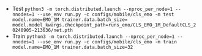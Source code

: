 - Test
    `python3 -m torch.distributed.launch --nproc_per_node=1 --nnodes=1 --use_env run.py -c configs/mobile/cls_emo -m test model.name=EMO_1M trainer.data.batch_size= model.model_kwargs.checkpoint_path=runs_emo/CLS_EMO_1M_DefaultCLS_20240905-213636/net.pth`
- Train
    `python3 -m torch.distributed.launch --nproc_per_node=1 --nnodes=1 --use_env run.py -c configs/mobile/cls_emo -m train model.name=EMO_1M trainer.data.batch_size=32`